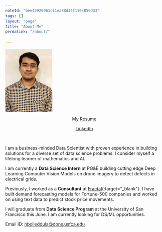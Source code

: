 ```yaml
---
noteId: "bee43920961c11ea88d34f1104850d33"
tags: []
layout: "page"
title: "About Me"
permalink: "/about/"

---
```


 <img align='center' src="../images/my_pic.jpg" width="150" />

<p>
</p>
<p align='center'><a href="https://drive.google.com/file/d/12yIrgnMhRuuIbvZXG9f79jW3cdIvm3W-/view?usp=sharing" class="btn btn-dark" target="_blank">My Resume</a></p>

<p align='center'><a href="https://www.linkedin.com/in/nithish08" class="btn btn-dark" target="_blank">LinkedIn</a></p>

<p>
<br>
</p>
I am a business-minded Data Scientist with proven experience in building solutions for a diverse set of data science problems. I consider myself a lifelong learner of mathematics and AI.

I am currently a **Data Science Intern** at PG&E building cutting edge Deep Learning Computer Vision Models on drone imagery to detect defects in electrical grids.

Previously, I worked as a **Consultant** at [Fractal](https://fractal.ai/){:target="_blank"}. I have built demand forecasting models for Fortune-500 companies and worked on using text data to predict stock price movements.

I will graduate from **Data Science Program** at the University of San Francisco this June. I am currently looking for DS/ML opportunities.

Email ID: [nbolleddula@dons.usfca.edu](mailto:nbolleddula@dons.usfca.edu)